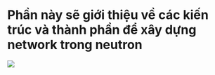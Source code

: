# Phần này sẽ giới thiệu về các kiến trúc và thành phần để xây dựng network trong neutron

<img src="https://i.imgur.com/PbYvxnH.png">
